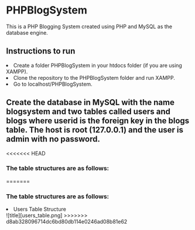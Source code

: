 # PHPBlogSystem

This is a PHP Blogging System created using PHP and MySQL as the database engine. 

## Instructions to run

<li>Create a folder PHPBlogSystem in your htdocs folder (if you are using XAMPP).</li>

<li>Clone the repository to the PHPBlogSystem folder and run XAMPP.</li>

<li>Go to localhost/PHPBlogSystem.</li>

## Create the database in MySQL with the name blogsystem and two tables called users and blogs where userid is the foreign key in the blogs table. The host is root (127.0.0.1) and the user is admin with no password.

<<<<<<< HEAD
### The table structures are as follows:
=======
### The table structures are as follows: 

<li>Users Table Structure</li>
![title][users_table.png]
>>>>>>> d8ab328096714dc6bd80db114e0246ad08b81e62
